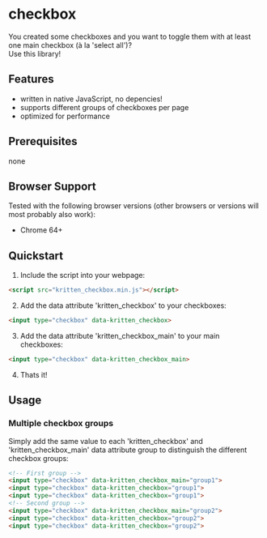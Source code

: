 # checkbox

You created some checkboxes and you want to toggle them with at least one  main checkbox (à la 'select all')?<br> 
Use this library!

## Features
* written in native JavaScript, no depencies!
* supports different groups of checkboxes per page
* optimized for performance

## Prerequisites
none

## Browser Support
Tested with the following browser versions (other browsers or versions will most probably also work):
* Chrome 64+

## Quickstart
1. Include the script into your webpage:
```html
<script src="kritten_checkbox.min.js"></script>
```
2. Add the data attribute 'kritten_checkbox' to your checkboxes:
```html
<input type="checkbox" data-kritten_checkbox>
```
3. Add the data attribute 'kritten_checkbox_main' to your main checkboxes:
```html
<input type="checkbox" data-kritten_checkbox_main>
```
4. Thats it!

## Usage
### Multiple checkbox groups
Simply add the same value to each 'kritten_checkbox' and 'kritten_checkbox_main' data attribute group to distinguish the different checkbox groups:
```html
<!-- First group -->
<input type="checkbox" data-kritten_checkbox_main="group1">
<input type="checkbox" data-kritten_checkbox="group1">
<input type="checkbox" data-kritten_checkbox="group1">
<!-- Second group -->
<input type="checkbox" data-kritten_checkbox_main="group2">
<input type="checkbox" data-kritten_checkbox="group2">
<input type="checkbox" data-kritten_checkbox="group2">
```
